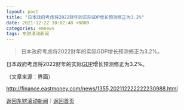 ```yaml
---
layout: post
title: "日本政府考虑将2022财年的实际GDP增长预测修正为3.2%"
date: 2021-12-22 10:02:48 +0800
categories: emnews
tags: 东财滚动新闻
---
```

> 日本政府考虑将2022财年的实际GDP增长预测修正为3.2%。

<p>日本政府考虑将2022财年的实际<span id="Info.342"><a href="http://data.eastmoney.com/cjsj/gdp.html" class="infokey">GDP</a></span>增长预测修正为3.2%。</p><p class="em_media">（文章来源：界面）</p>

<http://finance.eastmoney.com/news/1355,202112222222230988.html>

[返回东财滚动新闻](//finews.withounder.com/emnews/)｜[返回首页](//finews.withounder.com/)